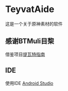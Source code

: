 # TeyvatAide
这是一个关于原神素材的软件

## 感谢BTMuli目棃
借鉴项目[提瓦特指南](https://github.com/BTMuli/TeyvatGuide)

## IDE
使用IDE [Android Studio](https://developer.android.google.cn/studio?hl=zh-cn)
